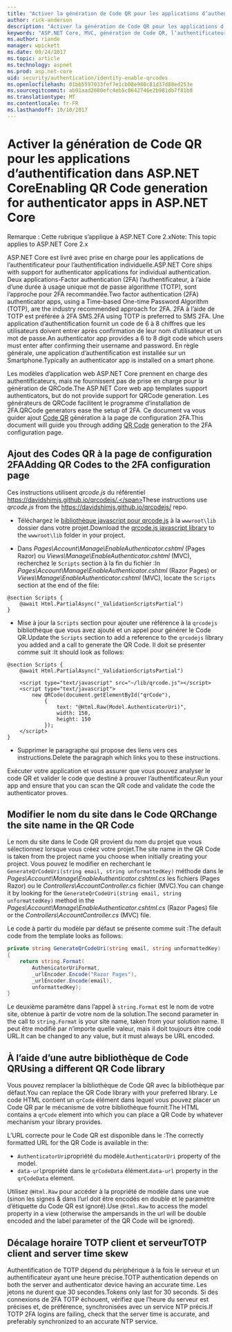 ```yaml
---
title: "Activer la génération de Code QR pour les applications d’authentification dans ASP.NET Core"
author: rick-anderson
description: "Activer la génération de Code QR pour les applications d’authentification dans ASP.NET Core"
keywords: "ASP.NET Core, MVC, génération de Code QR, l’authentificateur, 2FA"
ms.author: riande
manager: wpickett
ms.date: 09/24/2017
ms.topic: article
ms.technology: aspnet
ms.prod: asp.net-core
uid: security/authentication/identity-enable-qrcodes
ms.openlocfilehash: 01bb5597033fef7e1cb08e980c81d37d88ed253e
ms.sourcegitcommit: ab91aad2680efc4eb5c0642746e2b981db7f81b8
ms.translationtype: MT
ms.contentlocale: fr-FR
ms.lasthandoff: 10/10/2017
---
```

# <a name="enabling-qr-code-generation-for-authenticator-apps-in-aspnet-core"></a><span data-ttu-id="e1eba-104">Activer la génération de Code QR pour les applications d’authentification dans ASP.NET Core</span><span class="sxs-lookup"><span data-stu-id="e1eba-104">Enabling QR Code generation for authenticator apps in ASP.NET Core</span></span>

<span data-ttu-id="e1eba-105">Remarque : Cette rubrique s’applique à ASP.NET Core 2.x</span><span class="sxs-lookup"><span data-stu-id="e1eba-105">Note: This topic applies to ASP.NET Core 2.x</span></span>

<span data-ttu-id="e1eba-106">ASP.NET Core est livré avec prise en charge pour les applications de l’authentificateur pour l’authentification individuelle.</span><span class="sxs-lookup"><span data-stu-id="e1eba-106">ASP.NET Core ships with support for authenticator applications for individual authentication.</span></span> <span data-ttu-id="e1eba-107">Deux applications-Factor authentication (2FA) l’authentificateur, à l’aide d’une durée à usage unique mot de passe algorithme (TOTP), sont l’approche pour 2FA recommandée.</span><span class="sxs-lookup"><span data-stu-id="e1eba-107">Two factor authentication (2FA) authenticator apps, using a Time-based One-time Password Algorithm (TOTP), are the industry recommended approach for 2FA.</span></span> <span data-ttu-id="e1eba-108">2FA à l’aide de TOTP est préférée à 2FA SMS.</span><span class="sxs-lookup"><span data-stu-id="e1eba-108">2FA using TOTP is preferred to SMS 2FA.</span></span> <span data-ttu-id="e1eba-109">Une application d’authentification fournit un code de 6 à 8 chiffres que les utilisateurs doivent entrer après confirmation de leur nom d’utilisateur et un mot de passe.</span><span class="sxs-lookup"><span data-stu-id="e1eba-109">An authenticator app provides a 6 to 8 digit code which users must enter after confirming their username and password.</span></span> <span data-ttu-id="e1eba-110">En règle générale, une application d’authentification est installée sur un Smartphone.</span><span class="sxs-lookup"><span data-stu-id="e1eba-110">Typically an authenticator app is installed on a smart phone.</span></span>

<span data-ttu-id="e1eba-111">Les modèles d’application web ASP.NET Core prennent en charge des authentificateurs, mais ne fournissent pas de prise en charge pour la génération de QRCode.</span><span class="sxs-lookup"><span data-stu-id="e1eba-111">The ASP.NET Core web app templates support authenticators, but do not provide support for QRCode generation.</span></span> <span data-ttu-id="e1eba-112">Les générateurs de QRCode facilitent le programme d’installation de 2FA.</span><span class="sxs-lookup"><span data-stu-id="e1eba-112">QRCode generators ease the setup of 2FA.</span></span> <span data-ttu-id="e1eba-113">Ce document va vous guider ajout [Code QR](https://wikipedia.org/wiki/QR_code) génération à la page de configuration 2FA.</span><span class="sxs-lookup"><span data-stu-id="e1eba-113">This document will guide you through adding [QR Code](https://wikipedia.org/wiki/QR_code) generation to the 2FA configuration page.</span></span>

## <a name="adding-qr-codes-to-the-2fa-configuration-page"></a><span data-ttu-id="e1eba-114">Ajout des Codes QR à la page de configuration 2FA</span><span class="sxs-lookup"><span data-stu-id="e1eba-114">Adding QR Codes to the 2FA configuration page</span></span>

<span data-ttu-id="e1eba-115">Ces instructions utilisent *qrcode.js* du référentiel https://davidshimjs.github.io/qrcodejs/.</span><span class="sxs-lookup"><span data-stu-id="e1eba-115">These instructions use *qrcode.js* from the https://davidshimjs.github.io/qrcodejs/ repo.</span></span>

* <span data-ttu-id="e1eba-116">Téléchargez le [bibliothèque javascript pour qrcode.js](https://davidshimjs.github.io/qrcodejs/) à la `wwwroot\lib` dossier dans votre projet.</span><span class="sxs-lookup"><span data-stu-id="e1eba-116">Download the [qrcode.js javascript library](https://davidshimjs.github.io/qrcodejs/) to the `wwwroot\lib` folder in your project.</span></span>

* <span data-ttu-id="e1eba-117">Dans *Pages\Account\Manage\EnableAuthenticator.cshtml* (Pages Razor) ou *Views\Manage\EnableAuthenticator.cshtml* (MVC), recherchez le `Scripts` section à la fin du fichier :</span><span class="sxs-lookup"><span data-stu-id="e1eba-117">In *Pages\Account\Manage\EnableAuthenticator.cshtml* (Razor Pages) or *Views\Manage\EnableAuthenticator.cshtml* (MVC), locate the `Scripts` section at the end of the file:</span></span>

```cshtml
@section Scripts {
    @await Html.PartialAsync("_ValidationScriptsPartial")
}
```

* <span data-ttu-id="e1eba-118">Mise à jour la `Scripts` section pour ajouter une référence à la `qrcodejs` bibliothèque que vous avez ajouté et un appel pour générer le Code QR.</span><span class="sxs-lookup"><span data-stu-id="e1eba-118">Update the `Scripts` section to add a reference to the `qrcodejs` library you added and a call to generate the QR Code.</span></span> <span data-ttu-id="e1eba-119">Il doit se présenter comme suit :</span><span class="sxs-lookup"><span data-stu-id="e1eba-119">It should look as follows:</span></span>

```cshtml
@section Scripts {
    @await Html.PartialAsync("_ValidationScriptsPartial")

    <script type="text/javascript" src="~/lib/qrcode.js"></script>
    <script type="text/javascript">
        new QRCode(document.getElementById("qrCode"),
            {
                text: "@Html.Raw(Model.AuthenticatorUri)",
                width: 150,
                height: 150
            });
    </script>
}
```

* <span data-ttu-id="e1eba-120">Supprimer le paragraphe qui propose des liens vers ces instructions.</span><span class="sxs-lookup"><span data-stu-id="e1eba-120">Delete the paragraph which links you to these instructions.</span></span>

<span data-ttu-id="e1eba-121">Exécuter votre application et vous assurer que vous pouvez analyser le code QR et valider le code que destiné à prouver l’authentificateur.</span><span class="sxs-lookup"><span data-stu-id="e1eba-121">Run your app and ensure that you can scan the QR code and validate the code the authenticator proves.</span></span>

## <a name="change-the-site-name-in-the-qr-code"></a><span data-ttu-id="e1eba-122">Modifier le nom du site dans le Code QR</span><span class="sxs-lookup"><span data-stu-id="e1eba-122">Change the site name in the QR Code</span></span>

<span data-ttu-id="e1eba-123">Le nom du site dans le Code QR provient du nom du projet que vous sélectionnez lorsque vous créez votre projet.</span><span class="sxs-lookup"><span data-stu-id="e1eba-123">The site name in the QR Code is taken from the project name you choose when initially creating your project.</span></span> <span data-ttu-id="e1eba-124">Vous pouvez le modifier en recherchant le `GenerateQrCodeUri(string email, string unformattedKey)` méthode dans le *Pages\Account\Manage\EnableAuthenticator.cshtml.cs* les fichiers (Pages Razor) ou le *Controllers\AccountController.cs* fichier (MVC).</span><span class="sxs-lookup"><span data-stu-id="e1eba-124">You can change it by looking for the `GenerateQrCodeUri(string email, string unformattedKey)` method in the *Pages\Account\Manage\EnableAuthenticator.cshtml.cs* (Razor Pages) file or the *Controllers\AccountController.cs* (MVC) file.</span></span> 

<span data-ttu-id="e1eba-125">Le code à partir du modèle par défaut se présente comme suit :</span><span class="sxs-lookup"><span data-stu-id="e1eba-125">The default code from the template looks as follows:</span></span>

```c#
private string GenerateQrCodeUri(string email, string unformattedKey)
{
    return string.Format(
        AuthenicatorUriFormat,
        _urlEncoder.Encode("Razor Pages"),
        _urlEncoder.Encode(email),
        unformattedKey);
}
```

<span data-ttu-id="e1eba-126">Le deuxième paramètre dans l’appel à `string.Format` est le nom de votre site, obtenue à partir de votre nom de la solution.</span><span class="sxs-lookup"><span data-stu-id="e1eba-126">The second parameter in the call to `string.Format` is your site name, taken from your solution name.</span></span> <span data-ttu-id="e1eba-127">Il peut être modifié par n’importe quelle valeur, mais il doit toujours être codé URL.</span><span class="sxs-lookup"><span data-stu-id="e1eba-127">It can be changed to any value, but it must always be URL encoded.</span></span>

## <a name="using-a-different-qr-code-library"></a><span data-ttu-id="e1eba-128">À l’aide d’une autre bibliothèque de Code QR</span><span class="sxs-lookup"><span data-stu-id="e1eba-128">Using a different QR Code library</span></span>

<span data-ttu-id="e1eba-129">Vous pouvez remplacer la bibliothèque de Code QR avec la bibliothèque par défaut.</span><span class="sxs-lookup"><span data-stu-id="e1eba-129">You can replace the QR Code library with your preferred library.</span></span> <span data-ttu-id="e1eba-130">Le code HTML contient un `qrCode` élément dans lequel vous pouvez placer un Code QR par le mécanisme de votre bibliothèque fournit.</span><span class="sxs-lookup"><span data-stu-id="e1eba-130">The HTML contains a `qrCode` element into which you can place a QR Code by whatever mechanism your library provides.</span></span>

<span data-ttu-id="e1eba-131">L’URL correcte pour le Code QR est disponible dans le :</span><span class="sxs-lookup"><span data-stu-id="e1eba-131">The correctly formatted URL for the QR Code is available in the:</span></span>

* <span data-ttu-id="e1eba-132">`AuthenticatorUri`propriété du modèle.</span><span class="sxs-lookup"><span data-stu-id="e1eba-132">`AuthenticatorUri` property of the model.</span></span>
* <span data-ttu-id="e1eba-133">`data-url`propriété dans le `qrCodeData` élément.</span><span class="sxs-lookup"><span data-stu-id="e1eba-133">`data-url` property in the `qrCodeData` element.</span></span> 

<span data-ttu-id="e1eba-134">Utilisez `@Html.Raw` pour accéder à la propriété de modèle dans une vue (sinon les signes & dans l’url doit être encodés en double et le paramètre d’étiquette du Code QR est ignoré).</span><span class="sxs-lookup"><span data-stu-id="e1eba-134">Use `@Html.Raw` to access the model property in a view (otherwise the ampersands in the url will be double encoded and the label parameter of the QR Code will be ignored).</span></span>

## <a name="totp-client-and-server-time-skew"></a><span data-ttu-id="e1eba-135">Décalage horaire TOTP client et serveur</span><span class="sxs-lookup"><span data-stu-id="e1eba-135">TOTP client and server time skew</span></span>

<span data-ttu-id="e1eba-136">Authentification de TOTP dépend du périphérique à la fois le serveur et un authentificateur ayant une heure précise.</span><span class="sxs-lookup"><span data-stu-id="e1eba-136">TOTP authentication depends on both the server and authenticator device having an accurate time.</span></span> <span data-ttu-id="e1eba-137">Les jetons ne durent que 30 secondes.</span><span class="sxs-lookup"><span data-stu-id="e1eba-137">Tokens only last for 30 seconds.</span></span> <span data-ttu-id="e1eba-138">Si des connexions de 2FA TOTP échouent, vérifiez que l’heure du serveur est précises et, de préférence, synchronisées avec un service NTP précis.</span><span class="sxs-lookup"><span data-stu-id="e1eba-138">If TOTP 2FA logins are failing, check that the server time is accurate, and preferably synchronized to an accurate NTP service.</span></span>
